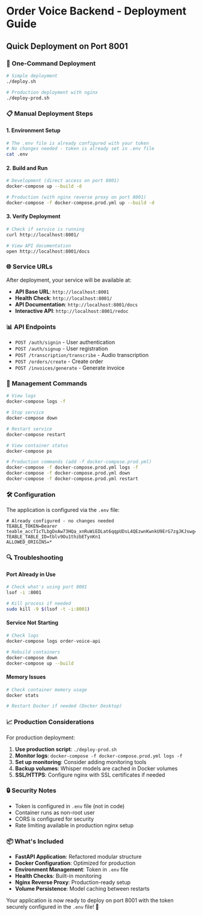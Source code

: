 # Order Voice Backend - Deployment Guide

## Quick Deployment on Port 8001

### 🚀 One-Command Deployment

```bash
# Simple deployment
./deploy.sh

# Production deployment with nginx
./deploy-prod.sh
```

### 📋 Manual Deployment Steps

#### 1. Environment Setup
```bash
# The .env file is already configured with your token
# No changes needed - token is already set in .env file
cat .env
```

#### 2. Build and Run
```bash
# Development (direct access on port 8001)
docker-compose up --build -d

# Production (with nginx reverse proxy on port 8001)
docker-compose -f docker-compose.prod.yml up --build -d
```

#### 3. Verify Deployment
```bash
# Check if service is running
curl http://localhost:8001/

# View API documentation
open http://localhost:8001/docs
```

### 🌐 Service URLs

After deployment, your service will be available at:

- **API Base URL**: `http://localhost:8001`
- **Health Check**: `http://localhost:8001/`
- **API Documentation**: `http://localhost:8001/docs`
- **Interactive API**: `http://localhost:8001/redoc`

### 📊 API Endpoints

- `POST /auth/signin` - User authentication
- `POST /auth/signup` - User registration  
- `POST /transcription/transcribe` - Audio transcription
- `POST /orders/create` - Create order
- `POST /invoices/generate` - Generate invoice

### 🔧 Management Commands

```bash
# View logs
docker-compose logs -f

# Stop service
docker-compose down

# Restart service
docker-compose restart

# View container status
docker-compose ps

# Production commands (add -f docker-compose.prod.yml)
docker-compose -f docker-compose.prod.yml logs -f
docker-compose -f docker-compose.prod.yml down
docker-compose -f docker-compose.prod.yml restart
```

### 🛠️ Configuration

The application is configured via the `.env` file:

```env
# Already configured - no changes needed
TEABLE_TOKEN=Bearer teable_accT1cTLbgDxAw73HQa_xnRuWiEDLat6qqpUDsL4QEzwnKwnkU9ErG7zgJKJswg=
TEABLE_TABLE_ID=tblv9Ou1thzbETynKn1
ALLOWED_ORIGINS=*
```

### 🔍 Troubleshooting

#### Port Already in Use
```bash
# Check what's using port 8001
lsof -i :8001

# Kill process if needed
sudo kill -9 $(lsof -t -i:8001)
```

#### Service Not Starting
```bash
# Check logs
docker-compose logs order-voice-api

# Rebuild containers
docker-compose down
docker-compose up --build
```

#### Memory Issues
```bash
# Check container memory usage
docker stats

# Restart Docker if needed (Docker Desktop)
```

### 📈 Production Considerations

For production deployment:

1. **Use production script**: `./deploy-prod.sh`
2. **Monitor logs**: `docker-compose -f docker-compose.prod.yml logs -f`
3. **Set up monitoring**: Consider adding monitoring tools
4. **Backup volumes**: Whisper models are cached in Docker volumes
5. **SSL/HTTPS**: Configure nginx with SSL certificates if needed

### 🔒 Security Notes

- Token is configured in `.env` file (not in code)
- Container runs as non-root user
- CORS is configured for security
- Rate limiting available in production nginx setup

### 📦 What's Included

- **FastAPI Application**: Refactored modular structure
- **Docker Configuration**: Optimized for production
- **Environment Management**: Token in `.env` file
- **Health Checks**: Built-in monitoring
- **Nginx Reverse Proxy**: Production-ready setup
- **Volume Persistence**: Model caching between restarts

Your application is now ready to deploy on port 8001 with the token securely configured in the `.env` file! 🎉

